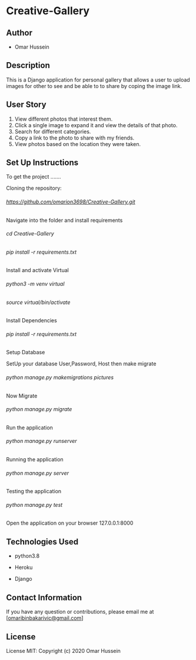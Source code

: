 # Creative-Gallery

## Author
* Omar Hussein

## Description
This is a Django application for personal gallery that allows a user to upload images for other to see and be able to to share by coping the image link.

## User Story
1. View different photos that interest them.
2. Click a single image to expand it and view the details of that photo.
3. Search for different categories.
4. Copy a link to the photo to share with my friends.
5. View photos based on the location they were taken.

## Set Up Instructions

To get the project .......

Cloning the repository:

  ###### https://github.com/omarion3698/Creative-Gallery.git 

Navigate into the folder and install requirements

  ###### cd Creative-Gallery
  
  ###### pip install -r requirements.txt 

Install and activate Virtual

  ###### python3 -m venv virtual
  
  ###### source virtual/bin/activate

Install Dependencies

  ###### pip install -r requirements.txt 

Setup Database

SetUp your database User,Password, Host then make migrate

  ###### python manage.py makemigrations pictures 

Now Migrate

  ###### python manage.py migrate 

Run the application

  ###### python manage.py runserver 

Running the application

  ###### python manage.py server 

Testing the application

  ###### python manage.py test 

Open the application on your browser 127.0.0.1:8000

## Technologies Used
* python3.8

* Heroku

* Django

## Contact Information
If you have any question or contributions, please email me at [omaribinbakarivic@gmail.com]

## License
License MIT:
Copyright (c) 2020 Omar Hussein
